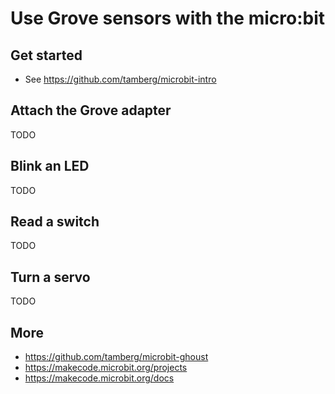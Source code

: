 # Use Grove sensors with the micro:bit

## Get started
- See https://github.com/tamberg/microbit-intro

## Attach the Grove adapter
TODO

## Blink an LED
TODO

## Read a switch
TODO

## Turn a servo
TODO

## More
- https://github.com/tamberg/microbit-ghoust
- https://makecode.microbit.org/projects
- https://makecode.microbit.org/docs
